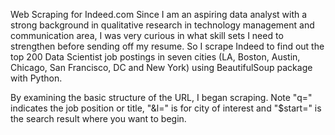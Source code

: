 Web Scraping for Indeed.com
Since I am an aspiring data analyst with a strong background in qualitative research in technology management and communication area, I was very curious in what skill sets I need to strengthen before sending off my resume. So I scrape Indeed to find out the top 200 Data Scientist job postings in seven cities (LA, Boston, Austin, Chicago, San Francisco, DC and New York) using BeautifulSoup package with Python. 

 

By examining the basic structure of the URL, I began scraping. Note "q=" indicates the job position or title, "&l=" is for city of interest and "$start=" is the search result where you want to begin.
